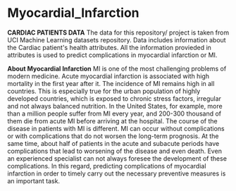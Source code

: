 # Myocardial_Infarction
**CARDIAC PATIENTS DATA**
The data for this repository/ project is taken from UCI Machine Learning datasets repository.
Data includes information about the Cardiac patient's health attributes.
All the information provieded in attributes is used to predict complications in myocardial infarction or MI.

**About Myocardial Infarction**
MI is one of the most challenging problems of modern medicine. Acute myocardial infarction is associated with high mortality in the first year after it. The incidence of MI remains high in all countries. This is especially true for the urban population of highly developed countries, which is exposed to chronic stress factors, irregular and not always balanced nutrition. In the United States, for example, more than a million people suffer from MI every year, and 200-300 thousand of them die from acute MI before arriving at the hospital.
The course of the disease in patients with MI is different. MI can occur without complications or with complications that do not worsen the long-term prognosis. At the same time, about half of patients in the acute and subacute periods have complications that lead to worsening of the disease and even death. Even an experienced specialist can not always foresee the development of these complications. In this regard, predicting complications of myocardial infarction in order to timely carry out the necessary preventive measures is an important task.
